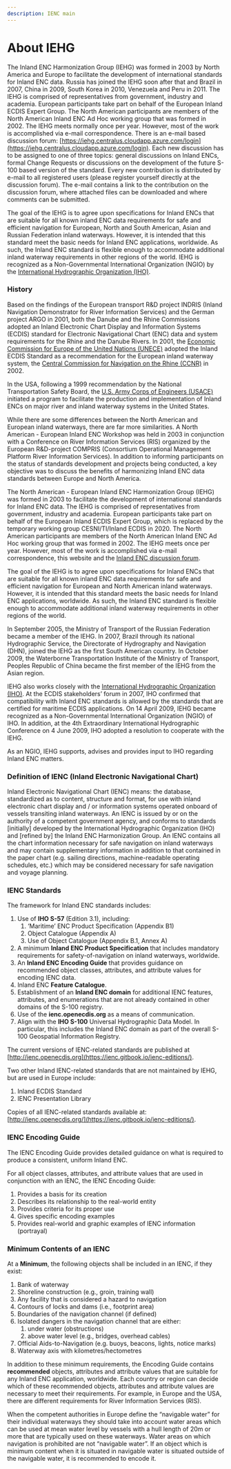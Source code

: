```yaml
---
description: IENC main
---
```


# About IEHG

The Inland ENC Harmonization Group \(IEHG\) was formed in 2003 by North America and Europe to facilitate the development of international standards for Inland ENC data. Russia has joined the IEHG soon after that and Brazil in 2007, China in 2009, South Korea in 2010, Venezuela and Peru in 2011. The IEHG is comprised of representatives from government, industry and academia. European participants take part on behalf of the European Inland ECDIS Expert Group. The North American participants are members of the North American Inland ENC Ad Hoc working group that was formed in 2002. The IEHG meets normally once per year. However, most of the work is accomplished via e-mail correspondence. There is an e-mail based discussion forum: [https://iehg.centralus.cloudapp.azure.com/login](https://iehg.centralus.cloudapp.azure.com/login). Each new discussion has to be assigned to one of three topics: general discussions on Inland ENCs, formal Change Requests or discussions on the development of the future S-100 based version of the standard. Every new contribution is distributed by e-mail to all registered users \(please register yourself directly at the discussion forum\). The e-mail contains a link to the contribution on the discussion forum, where attached files can be downloaded and where comments can be submitted.

The goal of the IEHG is to agree upon specifications for Inland ENCs that are suitable for all known inland ENC data requirements for safe and efficient navigation for European, North and South American, Asian and Russian Federation inland waterways. However, it is intended that this standard meet the basic needs for Inland ENC applications, worldwide. As such, the Inland ENC standard is flexible enough to accommodate additional inland waterway requirements in other regions of the world. IEHG is recognized as a Non-Governmental International Organization \(NGIO\) by the [International Hydrographic Organization \(IHO\)](http://iho.int/srv1/index.php?lang=en).

### History

Based on the findings of the European transport R&D project INDRIS \(Inland Navigation Demonstrator for River Information Services\) and the German project ARGO in 2001, both the Danube and the Rhine Commissions adopted an Inland Electronic Chart Display and Information Systems \(ECDIS\) standard for Electronic Navigational Chart \(ENC\) data and system requirements for the Rhine and the Danube Rivers. In 2001, the [Economic Commission for Europe of the United Nations \(UNECE\)](http://www.unece.org/info/ece-homepage.html) adopted the Inland ECDIS Standard as a recommendation for the European inland waterway system, the [Central Commission for Navigation on the Rhine \(CCNR\)](https://www.ccr-zkr.org/10000000-en.html) in 2002.

In the USA, following a 1999 recommendation by the National Transportation Safety Board, the [U.S. Army Corps of Engineers \(USACE\)](https://www.usace.army.mil/) initiated a program to facilitate the production and implementation of Inland ENCs on major river and inland waterway systems in the United States.

While there are some differences between the North American and European inland waterways, there are far more similarities. A North American - European Inland ENC Workshop was held in 2003 in conjunction with a Conference on River Information Services \(RIS\) organized by the European R&D-project COMPRIS \(Consortium Operational Management Platform River Information Services\). In addition to informing participants on the status of standards development and projects being conducted, a key objective was to discuss the benefits of harmonizing Inland ENC data standards between Europe and North America.

The North American - European Inland ENC Harmonization Group \(IEHG\) was formed in 2003 to facilitate the development of international standards for Inland ENC data. The IEHG is comprised of representatives from government, industry and academia. European participants take part on behalf of the European Inland ECDIS Expert Group, which is replaced by the temporary working group CESNI/TI/Inland ECDIS in 2020. The North American participants are members of the North American Inland ENC Ad Hoc working group that was formed in 2002. The IEHG meets once per year. However, most of the work is accomplished via e-mail correspondence, this website and the [Inland ENC discussion forum](https://iehg.centralus.cloudapp.azure.com/login).

The goal of the IEHG is to agree upon specifications for Inland ENCs that are suitable for all known inland ENC data requirements for safe and efficient navigation for European and North American inland waterways. However, it is intended that this standard meets the basic needs for Inland ENC applications, worldwide. As such, the Inland ENC standard is flexible enough to accommodate additional inland waterway requirements in other regions of the world.

In September 2005, the Ministry of Transport of the Russian Federation became a member of the IEHG. In 2007, Brazil through its national Hydrographic Service, the Directorate of Hydrography and Navigation \(DHN\), joined the IEHG as the first South American country. In October 2009, the Waterborne Transportation Institute of the Ministry of Transport, Peoples Republic of China became the first member of the IEHG from the Asian region.

IEHG also works closely with the [International Hydrographic Organization \(IHO\)](http://iho.int/srv1/index.php?lang=en). At the ECDIS stakeholders’ forum in 2007, IHO confirmed that compatibility with Inland ENC standards is allowed by the standards that are certified for maritime ECDIS applications. On 14 April 2009, IEHG became recognized as a Non-Governmental International Organization \(NGIO\) of IHO. In addition, at the 4th Extraordinary International Hydrographic Conference on 4 June 2009, IHO adopted a resolution to cooperate with the IEHG.

As an NGIO, IEHG supports, advises and provides input to IHO regarding Inland ENC matters. 

### **Definition of IENC \(Inland Electronic Navigational Chart\)**

Inland Electronic Navigational Chart \(IENC\) means: the database, standardized as to content, structure and format, for use with inland electronic chart display and / or information systems operated onboard of vessels transiting inland waterways. An IENC is issued by or on the authority of a competent government agency, and conforms to standards \[initially\] developed by the International Hydrographic Organization \(IHO\) and \[refined by\] the Inland ENC Harmonization Group. An IENC contains all the chart information necessary for safe navigation on inland waterways and may contain supplementary information in addition to that contained in the paper chart \(e.g. sailing directions, machine-readable operating schedules, etc.\) which may be considered necessary for safe navigation and voyage planning.

### **IENC Standards**

The framework for Inland ENC standards includes:

1. Use of **IHO S-57** \(Edition 3.1\), including:
   1. ‘Maritime’ ENC Product Specification \(Appendix B1\)
   2. Object Catalogue \(Appendix A\)
   3. Use of Object Catalogue \(Appendix B.1, Annex A\)
2. A minimum **Inland ENC Product Specification** that includes mandatory requirements for safety-of-navigation on inland waterways, worldwide.
3. An **Inland ENC Encoding Guide** that provides guidance on recommended object classes, attributes, and attribute values for encoding IENC data.
4. Inland ENC **Feature Catalogue**.
5. Establishment of an **Inland ENC domain** for additional IENC features, attributes, and enumerations that are not already contained in other domains of the S-100 registry.
6. Use of the **ienc.openecdis.org** as a means of communication.
7. Align with the **IHO S-100** Universal Hydrographic Data Model. In particular, this includes the Inland ENC domain as part of the overall S-100 Geospatial Information Registry.

The current versions of IENC-related standards are published at [http://ienc.openecdis.org](https://ienc.gitbook.io/ienc-editions/).

Two other Inland IENC-related standards that are not maintained by IEHG, but are used in Europe include:

1. Inland ECDIS Standard
2. IENC Presentation Library

Copies of all IENC-related standards available at: [http://ienc.openecdis.org/](https://ienc.gitbook.io/ienc-editions/).

### **IENC Encoding Guide**

The IENC Encoding Guide provides detailed guidance on what is required to produce a consistent, uniform Inland ENC.

For all object classes, attributes, and attribute values that are used in conjunction with an IENC, the IENC Encoding Guide:

1. Provides a basis for its creation
2. Describes its relationship to the real-world entity
3. Provides criteria for its proper use
4. Gives specific encoding examples
5. Provides real-world and graphic examples of IENC information \(portrayal\)

### Minimum Contents of an IENC

At a **Minimum**, the following objects shall be included in an IENC, if they exist:

1. Bank of waterway
2. Shoreline construction \(e.g., groin, training wall\)
3. Any facility that is considered a hazard to navigation
4. Contours of locks and dams \(i.e., footprint area\)
5. Boundaries of the navigation channel \(if defined\)
6. Isolated dangers in the navigation channel that are either:
   1. under water \(obstructions\)
   2. above water level \(e.g., bridges, overhead cables\)
7. Official Aids-to-Navigation \(e.g. buoys, beacons, lights, notice marks\)
8. Waterway axis with kilometres/hectometres

In addition to these minimum requirements, the Encoding Guide contains **recommended** objects, attributes and attribute values that are suitable for any Inland ENC application, worldwide. Each country or region can decide which of these recommended objects, attributes and attribute values are necessary to meet their requirements. For example, in Europe and the USA, there are different requirements for River Information Services \(RIS\).

When the competent authorities in Europe define the “navigable water” for their individual waterways they should take into account water areas which can be used at mean water level by vessels with a hull length of 20m or more that are typically used on these waterways. Water areas on which navigation is prohibited are not “navigable water”. If an object which is minimum content when it is situated in navigable water is situated outside of the navigable water, it is recommended to encode it.


